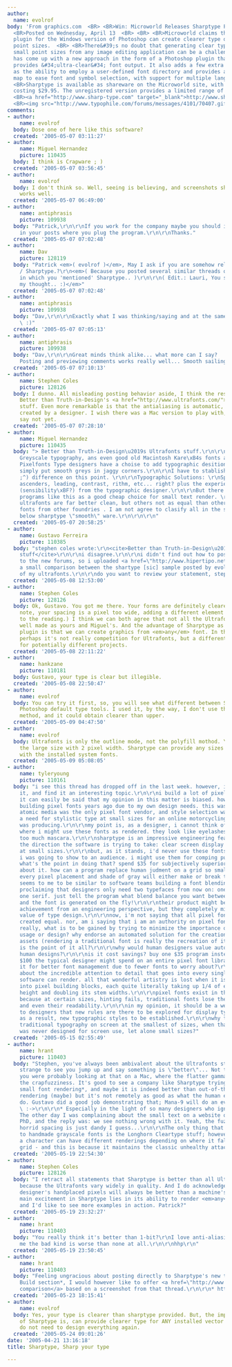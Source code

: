 ```yaml
---
author:
  name: evolrof
body: 'From graphics.com  <BR> <BR>Win: Microworld Releases Sharptype Photoshop Plugin  <BR>
  <BR>Posted on Wednesday, April 13  <BR> <BR> <BR>Microworld claims that its new
  plugin for the Windows version of Photoshop can create clearer type output at small
  point sizes.  <BR> <BR>There&#39;s no doubt that generating clear type output at
  small point sizes from any image editing application can be a challenge. Microworld
  has come up with a new approach in the form of a Photoshop plugin that it believes
  provides &#34;ultra-clear&#34; font output. It also adds a few extra touches, such
  as the ability to employ a user-defined font directory and provides a character
  map to ease font and symbol selection, with support for multiple languages.  <BR>
  <BR>Sharptype is available as shareware on the Microworld site, with registration
  costing $29.95. The unregistered version provides a limited range of font sizes.  <BR>
  <BR><a href="http://www.sharp-type.com" target="_blank">http://www.sharp-type.com</a>  <BR>
  <BR><img src="http://www.typophile.com/forums/messages/4101/70407.gif" alt="">'
comments:
- author:
    name: evolrof
  body: Dose one of here like this software?
  created: '2005-05-07 03:11:27'
- author:
    name: Miguel Hernandez
    picture: 110435
  body: I think is Crapware ; )
  created: '2005-05-07 03:56:45'
- author:
    name: evolrof
  body: I don't think so. Well, seeing is believing, and screenshots show that Sharptype
    works well.
  created: '2005-05-07 06:49:00'
- author:
    name: antiphrasis
    picture: 109938
  body: "Patrick,\r\n\r\nIf you work for the company maybe you should indicate so
    in your posts where you plug the program.\r\n\r\nThanks."
  created: '2005-05-07 07:02:48'
- author:
    name: Dav
    picture: 128119
  body: "Patrick <em>( evolrof )</em>, May I ask if you are somehow related to Microworld
    / Sharptype.?\r\n<em>( Because you posted several similar threads on Typophile,
    in which you 'mentioned' Sharptype.. )\r\n\r\n( Edit.: Lauri, You seem to share
    my thought.. :)</em>"
  created: '2005-05-07 07:02:48'
- author:
    name: antiphrasis
    picture: 109938
  body: "Dav,\r\n\r\nExactly what I was thinking/saying and at the same time too!
    \ :)"
  created: '2005-05-07 07:05:13'
- author:
    name: antiphrasis
    picture: 109938
  body: "Dav,\r\n\r\nGreat minds think alike... what more can I say?  :)\r\n\r\nP.S.
    Posting and previewing comments works really well... Smooth sailing!"
  created: '2005-05-07 07:10:13'
- author:
    name: Stephen Coles
    picture: 128126
  body: I dunno. All misleading posting behavior aside, I think the results are remarkable.
    Better than Truth-in-Design's <a href="http://www.ultrafonts.com/">Ultrafonts</a>
    stuff. Even more remarkable is that the antialiasing is automatic, not manually
    created by a designer. I wish there was a Mac version to play with, but the developers
    say not yet.
  created: '2005-05-07 07:28:10'
- author:
    name: Miguel Hernandez
    picture: 110435
  body: "> Better than Truth-in-Design\u2019s Ultrafonts stuff.\r\n\r\nI think Handpainted
    Greyscale typography, ans even good old Macintosh Kare\xB4s fonts are far better;
    Pixelfonts Type designers have a choise to add typographic desitions plus just
    simply put smooth greys in jaggy corners.\r\n\r\nI have to stablish a \"clear\"
    ;^) difference on this point. \r\n\r\nTypographic Solutions: \r\nSpacing, kern,
    ascenders, leading, contrast, rithm, etc... right? plus the experience and style
    (sensibility\xBF?) from the typographic designer.\r\n\r\nBut there are always
    programs like this as a good cheap choice for small text render. \r\n\r\nSome
    ultrafonts are far better clean, but others not as equal than other small custom
    fonts from other foundries . I am not agree to clasify all in the same level,
    below sharptype \"smooth\" ware.\r\n\r\n\r\n"
  created: '2005-05-07 20:58:25'
- author:
    name: Gustavo Ferreira
    picture: 110385
  body: "stephen coles wrote:\r\n<cite>Better than Truth-in-Design\u2019s Ultrafonts
    stuff</cite>\r\n\r\ni disagree.\r\n\r\ni didn't find out how to post an image
    to the new forums, so i uploaded <a href=\"http://www.hipertipo.net/comparison.png\">here</a>
    a small comparison between the shartype [sic] sample posted by evolrof and one
    of my ultrafonts.\r\n\r\ndo you want to review your statement, stephen?  :-)"
  created: '2005-05-08 12:53:00'
- author:
    name: Stephen Coles
    picture: 128126
  body: Ok, Gustavo. You got me there. Your forms are definitely clearer. (On a separate
    note, your spacing is a pixel too wide, adding a different element of difficulty
    to the reading.) I think we can both agree that not all the Ultrafonts are as
    well made as yours and Miguel's. And the advantage of Sharptype as a Photoshop
    plugin is that we can create graphics from <em>any</em> font. In that respect
    perhaps it's not really competition for Ultrafonts, but a different sort of tool
    for potentially different projects.
  created: '2005-05-08 22:11:22'
- author:
    name: hankzane
    picture: 110181
  body: Gustavo, your type is clear but illegible.
  created: '2005-05-08 22:50:47'
- author:
    name: evolrof
  body: You can try it first, so, you will see what different between Sharptype and
    Photoshop default type tools. I used it, by the way, I don't use the "USM" render
    method, and it could obtain clearer than upper.
  created: '2005-05-09 04:47:50'
- author:
    name: evolrof
  body: Ultrafonts is only the outline mode, not the polyfill mothod. You do not get
    the large size with 2 pixel width. Sharptype can provide any sizes what you want
    with the installed system fonts.
  created: '2005-05-09 05:08:05'
- author:
    name: tyleryoung
    picture: 110161
  body: "i see this thread has dropped off in the last week. however, i just discovered
    it, and find it an interesting topic.\r\n\r\ni build a lot of pixel fonts, so
    it can easily be said that my opinion in this matter is biased. however, i began
    building pixel fonts years ago due to my own design needs. this was back when
    atomic media was the only pixel font vendor, and style selection was thin. i had
    a need for stylistic type at small sizes for an online motorcycling magazine i
    was producing.\r\n\r\nmy point is, as a designer, i cannot think of one situation
    where i might use these fonts as rendered. they look like eyelashes covered with
    too much mascara.\r\n\r\nsharptype is an impressive engineering feat. i can appreciate
    the direction the software is trying to take: clear screen display typography
    at small sizes.\r\n\r\nbut, as it stands, i'd never use these fonts in a design
    i was going to show to an audience. i might use them for comping purposes, but
    what's the point in doing that? spend $35 for subjectively superior type?\r\n\r\nthink
    about it. how can a program replace human judment on a grid so small and sparse,
    every pixel placement and shade of gray will either make or break the design?\r\n\r\nit
    seems to me to be similar to software teams building a font blending program and
    proclaiming that designers only need two typefaces from now on: one sans, and
    one serif. just tell the program what blend balance you want between the two,
    and the font is generated on the fly!\r\n\r\ntheir product might be an outstanding
    achievement from an engineering perspective, but they completely minimize the
    value of type design.\r\n\r\nnow, i'm not saying that all pixel font designs are
    created equal. nor, am i saying that i am an authority on pixel font design.\r\n\r\nbut
    really, what is to be gained by trying to minimize the importance of pixel font
    usage or design? why endorse an automated solution for the creation of design
    assets (rendering a traditional font is really the recreation of it) when DESIGN
    is the point of it all?\r\n\r\nwhy would human designers value automation over
    human designs?\r\n\r\nis it cost savings? buy one $35 program instead of the average
    $100 the typical designer might spend on an entire pixel font library?\r\n\r\nis
    it for better font management due to fewer fonts to worry about?\r\n\r\nthink
    about the incredible attention to detail that goes into every single font this
    software can render. all that wonderful artistry is lost when it is translated
    into pixel building blocks, each quite literally taking up 1/4 of each glyph's
    height and doubling its stem widths.\r\n\r\npixel fonts exist in their own right
    because at certain sizes, hinting fails, traditional fonts lose their character,
    and even their readability.\r\n\r\nin my opinion, it should be a welcome idea
    to designers that new rules are there to be explored for display typography, and
    as a result, new typographic styles to be established.\r\n\r\nwhy try to render
    traditional typography on screen at the smallest of sizes, when that typography
    was never designed for screen use, let alone small sizes?"
  created: '2005-05-15 02:55:49'
- author:
    name: hrant
    picture: 110403
  body: "Stephen, you've always been ambivalent about the Ultrafonts stuff - it's
    strange to see you jump up and say something is \"better\"... Not to mention that
    you were probably looking at that on a Mac, where the flatter gamma would hide
    the crapfuzziness. It's good to see a company like Sharptype trying to improve
    small font rendering*, and maybe it is indeed better than out-of-the-box Photoshop
    rendering (maybe) but it's not remotely as good as what the human eye/hand can
    do. Gustavo did a good job demonstrating that; Mana-9 will do an even better job.
    \ :->\r\n\r\n* Especially in the light of so many designers who ignore the problem.
    The other day I was complaining about the small text on a website of a typography
    PhD, and the reply was: we see nothing wrong with it. Yeah, the fuzzy stems and
    horrid spacing is just dandy I guess...\r\n\r\nThe only thing that comes close
    to handmade grayscale fonts is the Longhorn Cleartype stuff; however, in Cleartype
    a character can have different renderings depending on where it falls on the subpixel
    grid - and this is because it maintains the classic unhealthy attachment to WYSIWYG.\r\n\r\nhhp\r\n"
  created: '2005-05-19 22:54:30'
- author:
    name: Stephen Coles
    picture: 128126
  body: "I retract all statements that Sharptype is better than all Ultrafonts, partly
    because the Ultrafonts vary widely in quality. And I do acknowledge that a <em>good</em>
    designer's handplaced pixels will always be better than a machine's.\r\n\r\nMy
    main excitement in Sharptype lies in its ability to render <em>any</em> font better,
    and I'd like to see more examples in action. Patrick?"
  created: '2005-05-19 23:32:27'
- author:
    name: hrant
    picture: 110403
  body: "You really think it's better than 1-bit?\r\nI love anti-aliasing, but to
    me the bad kind is worse than none at all.\r\n\r\nhhp\r\n"
  created: '2005-05-19 23:50:45'
- author:
    name: hrant
    picture: 110403
  body: "Feeling ungracious about posting directly to Sharptype's new thread in the
    Build section*, I would however like to offer <a href=\"http://www.themicrofoundry.com/other/vsSharp.gif\">this
    comparison</a> based on a screenshot from that thread.\r\n\r\n* http://typophile.com/node/12642\r\n\r\nhhp\r\n"
  created: '2005-05-23 18:15:41'
- author:
    name: evolrof
  body: Yes, your type is clearer than sharptype provided. But, the important point
    of Sharptype is, can provide clearer type for ANY installed vector font files,
    do not need to design everything again.
  created: '2005-05-24 09:01:26'
date: '2005-04-21 13:16:18'
title: Sharptype, Sharp your type

---
```

